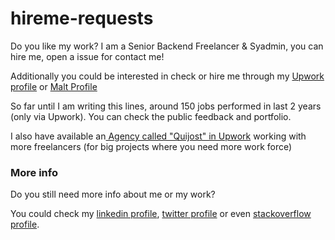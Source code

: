# hireme-requests
Do you like my work? I am a Senior Backend Freelancer & Syadmin, you can hire me, open a issue for contact me!

Additionally you could be interested in check or hire me through my [Upwork profile](https://www.upwork.com/fl/angelguzmanmaeso#/) or [Malt Profile](https://www.malt.es/profile/angelguzmanmaeso)

So far until I am writing this lines, around 150 jobs performed in last 2 years (only via Upwork). You can check the public feedback and portfolio.

I also have available an[ Agency called "Quijost" in Upwork](https://www.upwork.com/agencies/~01e2bf90f3bee0bd9f) working with more freelancers (for big projects where you need more work force)

### More info

Do you still need more info about me or my work?

You could check my [linkedin profile](https://www.linkedin.com/in/angelguzmanmaeso/), [twitter profile](https://twitter.com/shakaran87) or even [stackoverflow profile](http://stackoverflow.com/users/368489/shakaran).
